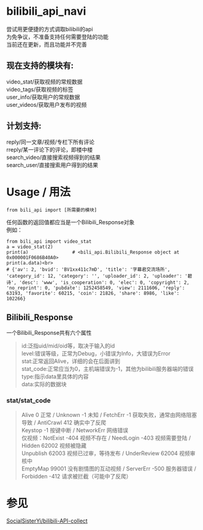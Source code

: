 # bilibili_api_navi
 尝试用更便捷的方式调取bilibili的api<br>
 为免争议，不准备支持任何需要登陆的功能<br>
 当前还在更新，而且功能并不完善<br>

## 现在支持的模块有:
video_stat/获取视频的常规数据<br>
video_tags/获取视频的标签<br>
user_info/获取用户的常规数据<br>
user_videos/获取用户发布的视频<br>

## 计划支持:
reply/同一文章/视频/专栏下所有评论<br>
rreply/某一评论下的评论，即楼中楼<br>
search_video/直接搜索视频得到的结果<br>
search_user/直接搜索用户得到的结果<br>

# Usage / 用法

    from bili_api import [所需要的模块]

任何函数的返回值都应当是一个Bilibili_Response对象<br>
例如：<br>

    from bili_api import video_stat
    a = video_stat(2)
    print(a)                # <bili_api.Bilibili_Response object at 0x000001F0686B40A0>
    print(a.data)<br>
    # {'av': 2, 'bvid': 'BV1xx411c7mD', 'title': '字幕君交流场所', 'category_id': 12, 'category': '', 'uploader_id': 2, 'uploader': '碧诗', 'desc': 'www', 'is_cooperation': 0, 'elec': 0, 'copyright': 2, 'no_reprint': 0, 'pubdate': 1252458549, 'view': 2111606, 'reply': 63193, 'favorite': 60215, 'coin': 21826, 'share': 8986, 'like': 102266}

## Bilibili_Response
 一个Bilibili_Response共有六个属性<br>
> id:泛指uid/mid/oid等，取决于输入的id<br>
> level:错误等级，正常为Debug，小错误为Info，大错误为Error<br>
> stat:正常返回Alive，详细的会在后面讲到<br>
> stat_code:正常应当为0，主机端错误为-1，其他为bilibili服务器端的错误<br>
> type:指示data里具体的内容<br>
> data:实际的数据块<br>

### stat/stat_code
> Alive 0 正常 / Unknown -1 未知 / FetchErr -1 获取失败，通常由网络阻塞导致 / AntiCrawl 412 确实中了反爬<br>
> Keystop -1 按键中断 / NetworkErr 网络错误<br>
> 仅视频：NotExist -404 视频不存在 / NeedLogin -403 视频需要登陆 / Hidden 62002 视频被隐藏<br>
>         Unpublish 62003 视频已过审，等待发布 / UnderReview 62004 视频审核中<br>
>         EmptyMap 99001 没有剧情图的互动视频 / ServerErr -500 服务器错误 / Forbidden -412 请求被拦截（可能中了反爬）<br>

# 参见
[SocialSisterYi/bilibili-API-collect](https:://github.com/SocialSisterYi/bilibili-API-collect 'SocialSisterYi/bilibili-API-collect')<br>
